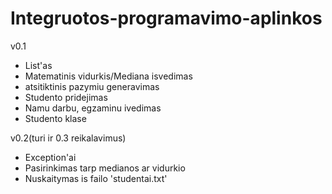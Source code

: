 # Integruotos-programavimo-aplinkos

v0.1

- List'as
- Matematinis vidurkis/Mediana isvedimas
- atsitiktinis pazymiu generavimas
- Studento pridejimas
- Namu darbu, egzaminu ivedimas
- Studento klase

v0.2(turi ir 0.3 reikalavimus)
- Exception'ai
- Pasirinkimas tarp medianos ar vidurkio
- Nuskaitymas is failo 'studentai.txt'
